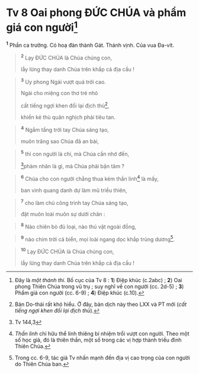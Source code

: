 # Tv 8 Oai phong ĐỨC CHÚA và phẩm giá con người[^1]
<sup><b>1</b></sup> Phần ca trưởng. Có hoạ đàn thành Gát. Thánh vịnh. Của vua Đa-vít.


> <sup><b>2</b></sup> Lạy ĐỨC CHÚA là Chúa chúng con,
> 
> lẫy lừng thay danh Chúa trên khắp cả địa cầu !
>


> <sup><b>3</b></sup> Uy phong Ngài vượt quá trời cao.
> 
> Ngài cho miệng con thơ trẻ nhỏ
> 
> cất tiếng ngợi khen đối lại địch thù[^2],
> 
> khiến kẻ thù quân nghịch phải tiêu tan.
>


> <sup><b>4</b></sup> Ngắm tầng trời tay Chúa sáng tạo,
> 
> muôn trăng sao Chúa đã an bài,
>


> <sup><b>5</b></sup> thì con người là chi, mà Chúa cần nhớ đến,
> 
> [^1*]phàm nhân là gì, mà Chúa phải bận tâm ?
>


> <sup><b>6</b></sup> Chúa cho con người chẳng thua kém thần linh[^3] là mấy,
> 
> ban vinh quang danh dự làm mũ triều thiên,
>


> <sup><b>7</b></sup> cho làm chủ công trình tay Chúa sáng tạo,
> 
> đặt muôn loài muôn sự dưới chân :
>


> <sup><b>8</b></sup> Nào chiên bò đủ loại, nào thú vật ngoài đồng,
>


> <sup><b>9</b></sup> nào chim trời cá biển, mọi loài ngang dọc khắp trùng dương[^4].
>


> <sup><b>10</b></sup> Lạy ĐỨC CHÚA là Chúa chúng con,
> 
> lẫy lừng thay danh Chúa trên khắp cả địa cầu !
>

[^1]: Đây là <i>một thánh thi</i>. Bố cục của Tv 8 : <b>1</b>) Điệp khúc (c.2abc) ; <b>2</b>) Oai phong Thiên Chúa trong vũ trụ ; suy nghĩ về con người (cc. 2d-5) ; <b>3</b>) Phẩm giá con người (cc. 6-9) ; <b>4</b>) Điệp khúc (c.10).
[^2]: Bản Do-thái rất khó hiểu. Ở đây, bản dịch này theo LXX và PT mới (<i>cất tiếng ngợi khen đối lại địch thù</i>).
[^3]: <i>Thần linh</i> chỉ hữu thể linh thiêng bí nhiệm trổi vượt con người. Theo một số học giả, đó là thiên thần, một số trong các vị hợp thành triều đình Thiên Chúa.
[^4]: Trong cc. 6-9, tác giả Tv nhấn mạnh đến địa vị cao trọng của con người do Thiên Chúa ban.
[^1*]: Tv 144,3
